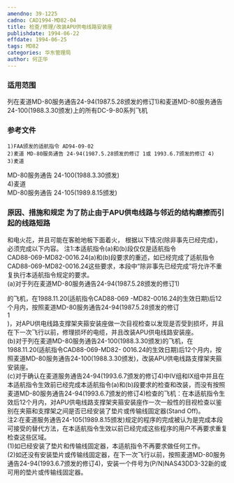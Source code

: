 ```yaml
---
amendno: 39-1225  
cadno: CAD1994-MD82-04  
title: 检查/修理/改装APU供电线路安装座  
publishdate: 1994-06-22  
effdate: 1994-06-25  
tags: MD82  
categories: 华东管理局  
author: 何正华  
---
```

  
### 适用范围  
列在麦道MD-80服务通告24-94(1987.5.28颁发的修订1)和麦道MD-80服务通告24-100(1988.3.30颁发)上的所有DC-9-80系列飞机  
  
<!--more-->  
### 参考文件  
    1)FAA颁发的适航指令 AD94-09-02  
    2)麦道 MD-80服务通告 24-94(1987.5.28颁发的修订 1或 1993.6.7颁发的修订 4)  
    3)麦道  
MD-80服务通告 24-100(1988.3.30颁发)  
    4)麦道  
MD-80服务通告 24-105(1989.8.15颁发)  
  
### 原因、措施和规定     为了防止由于APU供电线路与邻近的结构磨擦而引起的线路短路  
和电火花，并且可能在客舱地板下面着火，     根据以下情况(除非事先已经完成)，必须完成以下内容。 注1:本适航指令(a)和(b)段仅仅是适航指令  
CAD88-069-MD82-0016.24(a)和(b)段要求的重述，如已经完成了适航指令CAD88-069-MD82-0016.24这些要求，本段中“除非事先已经完成”将允许不重复执行本适航指令规定的要求。  
(a)对于列在麦道MD-80服务通告24-94(1987.5.28颁发的修订1)  
  
的飞机，在1988.11.20(适航指令CAD88-069 -MD82-0016.24的生效日期)后12个月内，按照麦道MD-80服务通告24-94(1987.5.28颁发的修订  
1  
)，对APU供电线路支撑架夹箍安装座做一次目视检查以发现是否受到损坏，并且在下一次飞行以前，修理损坏的电缆，并且改装APU供电线路安装座。  
(b)对于列在麦道MD-80服务通告24-100(1988.3.30颁发)的飞机，在1988.11.20(适航指令CAD88-069-MD82- 0016.24的生效日期)后12个月内，按照麦道MD-80服务通告24-100(1988.3.30颁发)，改装APU供电线路支撑架夹箍安装座。  
    (c)对于确认在麦道服务通告24-94(1993.6.7颁发的修订4)中Ⅳ组和Ⅸ组中并且在本适航指令生效前已经完成本适航指令(a)和(b)段要求的检查和改装，而没有按照麦道MD-80服务通告24-94(1993.6.7颁发的修订4)检查的飞机：在本适航指令生效后12个月内，对APU供电线路支撑架夹箍安装座作一次一般性的目视检查以鉴别在夹箍和支撑架之间是否已经安装了垫片或传输线固定器(Stand Off)。  
    注2:在麦道服务通告24-105(1989.8.15颁发)规定的程序的完成被认为是完成本段可接受的替代方法，在本适航指令生效以前已经完成这些程序的用户不再要求重复检查这些区域。  
    (1)如已经安装了垫片和传输线固定器，本适航指令不再要求做任何工作。  
    (2)如还没有安装垫片或传输线固定器，在下一次飞行以前，按照麦道MD-80服务通告24-94(1993.6.7颁发的修订4)，安装一个件号为(P/N)NAS43DD3-32新的或可用的垫片或传输线固定器。  
  
